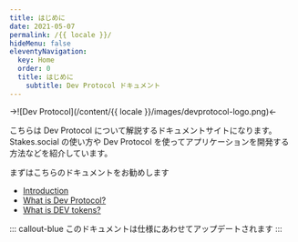 ```yaml
---
title: はじめに
date: 2021-05-07
permalink: /{{ locale }}/
hideMenu: false
eleventyNavigation:
  key: Home
  order: 0
  title: はじめに
	subtitle: Dev Protocol ドキュメント
---
```


<div class="img-white-bg">

->![Dev Protocol](/content/{{ locale }}/images/devprotocol-logo.png)<-

</div>

こちらは Dev Protocol について解説するドキュメントサイトになります。
Stakes.social の使い方や Dev Protocol を使ってアプリケーションを開発する方法などを紹介しています。

まずはこちらのドキュメントをお勧めします

- [Introduction](introduction)
- [What is Dev Protocol?](introduction/what-is-devprotocol)
- [What is DEV tokens?](introduction/devtoken)

::: callout-blue
このドキュメントは仕様にあわせてアップデートされます
:::

